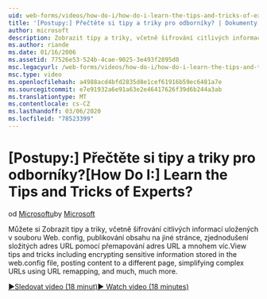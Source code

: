```yaml
---
uid: web-forms/videos/how-do-i/how-do-i-learn-the-tips-and-tricks-of-experts
title: '[Postupy:] Přečtěte si tipy a triky pro odborníky? | Dokumenty Microsoft'
author: microsoft
description: Zobrazit tipy a triky, včetně šifrování citlivých informací uložených v souboru Web. config, odeslání obsahu na jinou stránku a zjednodušení složitých adres URL...
ms.author: riande
ms.date: 01/16/2006
ms.assetid: 77526e53-524b-4cae-9025-3e493f2895d0
msc.legacyurl: /web-forms/videos/how-do-i/how-do-i-learn-the-tips-and-tricks-of-experts
msc.type: video
ms.openlocfilehash: a4988acd4bfd2835d8e1cef61916b59ec6481a7e
ms.sourcegitcommit: e7e91932a6e91a63e2e46417626f39d6b244a3ab
ms.translationtype: MT
ms.contentlocale: cs-CZ
ms.lasthandoff: 03/06/2020
ms.locfileid: "78523399"
---
```

# <a name="how-do-i-learn-the-tips-and-tricks-of-experts"></a><span data-ttu-id="10b2f-104">[Postupy:] Přečtěte si tipy a triky pro odborníky?</span><span class="sxs-lookup"><span data-stu-id="10b2f-104">[How Do I:] Learn the Tips and Tricks of Experts?</span></span>

<span data-ttu-id="10b2f-105">od [Microsoftu](https://github.com/microsoft)</span><span class="sxs-lookup"><span data-stu-id="10b2f-105">by [Microsoft](https://github.com/microsoft)</span></span>

<span data-ttu-id="10b2f-106">Můžete si Zobrazit tipy a triky, včetně šifrování citlivých informací uložených v souboru Web. config, publikování obsahu na jiné stránce, zjednodušení složitých adres URL pomocí přemapování adres URL a mnohem víc.</span><span class="sxs-lookup"><span data-stu-id="10b2f-106">View tips and tricks including encrypting sensitive information stored in the web.config file, posting content to a different page, simplifying complex URLs using URL remapping, and much, much more.</span></span>

[<span data-ttu-id="10b2f-107">&#9654;Sledovat video (18 minut)</span><span class="sxs-lookup"><span data-stu-id="10b2f-107">&#9654; Watch video (18 minutes)</span></span>](https://channel9.msdn.com/Blogs/ASP-NET-Site-Videos/how-do-i-learn-the-tips-and-tricks-of-experts)
